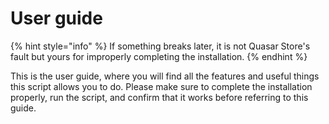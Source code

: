 # User guide

{% hint style="info" %}
If something breaks later, it is not Quasar Store's fault but yours for improperly completing the installation.
{% endhint %}

This is the user guide, where you will find all the features and useful things this script allows you to do. Please make sure to complete the installation properly, run the script, and confirm that it works before referring to this guide.
